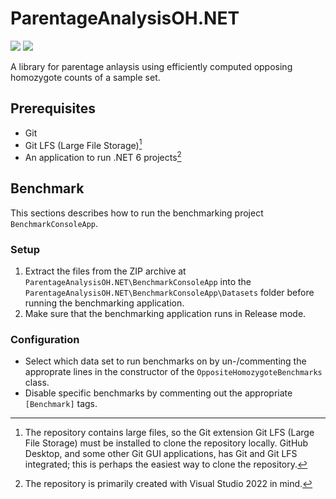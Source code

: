 # ParentageAnalysisOH.NET

[![](https://img.shields.io/nuget/v/ParentageAnalysisOH.NET.svg)](https://www.nuget.org/packages/ParentageAnalysisOH.NET/)
[![](https://img.shields.io/nuget/dt/ParentageAnalysisOH.NET.svg)](https://www.nuget.org/packages/ParentageAnalysisOH.NET/)

A library for parentage anlaysis using efficiently computed opposing homozygote counts of a sample set.

## Prerequisites

- Git
- Git LFS (Large File Storage)[^1]
- An application to run .NET 6 projects[^2]

[^1]: The repository contains large files, so the Git extension Git LFS (Large File Storage) must be installed to clone the repository locally. GitHub Desktop, and some other Git GUI applications, has Git and Git LFS integrated; this is perhaps the easiest way to clone the repository.
[^2]: The repository is primarily created with Visual Studio 2022 in mind.

## Benchmark

This sections describes how to run the benchmarking project `BenchmarkConsoleApp`.

### Setup

1. Extract the files from the ZIP archive at `ParentageAnalysisOH.NET\BenchmarkConsoleApp` into the `ParentageAnalysisOH.NET\BenchmarkConsoleApp\Datasets` folder before running the benchmarking application.
2. Make sure that the benchmarking application runs in Release mode.

### Configuration
- Select which data set to run benchmarks on by un-/commenting the approprate lines in the constructor of the `OppositeHomozygoteBenchmarks` class.
- Disable specific benchmarks by commenting out the appropriate `[Benchmark]` tags.

